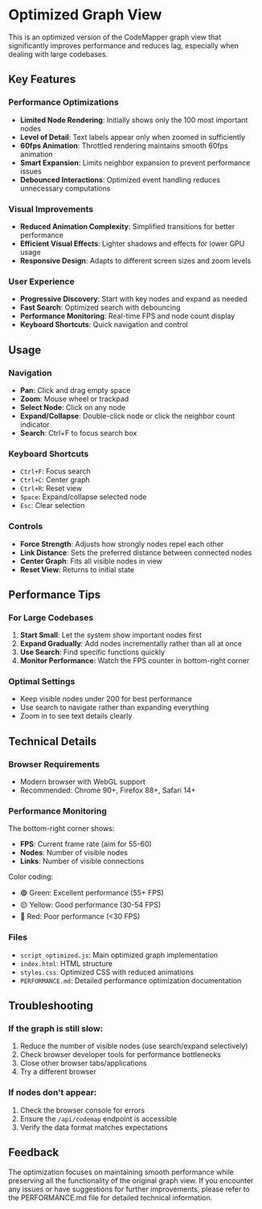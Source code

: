 # Optimized Graph View

This is an optimized version of the CodeMapper graph view that significantly improves performance and reduces lag, especially when dealing with large codebases.

## Key Features

### Performance Optimizations
- **Limited Node Rendering**: Initially shows only the 100 most important nodes
- **Level of Detail**: Text labels appear only when zoomed in sufficiently
- **60fps Animation**: Throttled rendering maintains smooth 60fps animation
- **Smart Expansion**: Limits neighbor expansion to prevent performance issues
- **Debounced Interactions**: Optimized event handling reduces unnecessary computations

### Visual Improvements
- **Reduced Animation Complexity**: Simplified transitions for better performance
- **Efficient Visual Effects**: Lighter shadows and effects for lower GPU usage
- **Responsive Design**: Adapts to different screen sizes and zoom levels

### User Experience
- **Progressive Discovery**: Start with key nodes and expand as needed
- **Fast Search**: Optimized search with debouncing
- **Performance Monitoring**: Real-time FPS and node count display
- **Keyboard Shortcuts**: Quick navigation and control

## Usage

### Navigation
- **Pan**: Click and drag empty space
- **Zoom**: Mouse wheel or trackpad
- **Select Node**: Click on any node
- **Expand/Collapse**: Double-click node or click the neighbor count indicator
- **Search**: Ctrl+F to focus search box

### Keyboard Shortcuts
- `Ctrl+F`: Focus search
- `Ctrl+C`: Center graph
- `Ctrl+R`: Reset view
- `Space`: Expand/collapse selected node
- `Esc`: Clear selection

### Controls
- **Force Strength**: Adjusts how strongly nodes repel each other
- **Link Distance**: Sets the preferred distance between connected nodes
- **Center Graph**: Fits all visible nodes in view
- **Reset View**: Returns to initial state

## Performance Tips

### For Large Codebases
1. **Start Small**: Let the system show important nodes first
2. **Expand Gradually**: Add nodes incrementally rather than all at once
3. **Use Search**: Find specific functions quickly
4. **Monitor Performance**: Watch the FPS counter in bottom-right corner

### Optimal Settings
- Keep visible nodes under 200 for best performance
- Use search to navigate rather than expanding everything
- Zoom in to see text details clearly

## Technical Details

### Browser Requirements
- Modern browser with WebGL support
- Recommended: Chrome 90+, Firefox 88+, Safari 14+

### Performance Monitoring
The bottom-right corner shows:
- **FPS**: Current frame rate (aim for 55-60)
- **Nodes**: Number of visible nodes
- **Links**: Number of visible connections

Color coding:
- 🟢 Green: Excellent performance (55+ FPS)
- 🟡 Yellow: Good performance (30-54 FPS)  
- 🔴 Red: Poor performance (<30 FPS)

### Files
- `script_optimized.js`: Main optimized graph implementation
- `index.html`: HTML structure
- `styles.css`: Optimized CSS with reduced animations
- `PERFORMANCE.md`: Detailed performance optimization documentation

## Troubleshooting

### If the graph is still slow:
1. Reduce the number of visible nodes (use search/expand selectively)
2. Check browser developer tools for performance bottlenecks
3. Close other browser tabs/applications
4. Try a different browser

### If nodes don't appear:
1. Check the browser console for errors
2. Ensure the `/api/codemap` endpoint is accessible
3. Verify the data format matches expectations

## Feedback

The optimization focuses on maintaining smooth performance while preserving all the functionality of the original graph view. If you encounter any issues or have suggestions for further improvements, please refer to the PERFORMANCE.md file for detailed technical information.
